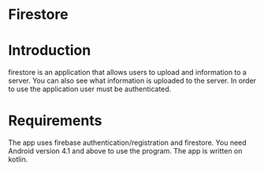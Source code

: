 # Firestore

# Introduction
firestore is an application that allows users to upload and  information to a server.
You can also see what information is uploaded to the server. 
In order to use the application 
user must be authenticated.

# Requirements
The app uses firebase authentication/registration and firestore.
You need Android version 4.1 and above to use the program.
The app is written on kotlin.
